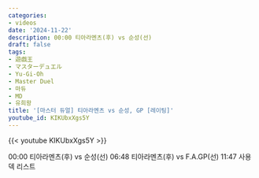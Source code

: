 ```yaml
---
categories:
- videos
date: '2024-11-22'
description: 00:00 티아라멘츠(후) vs 순성(선)
draft: false
tags:
- 遊戯王
- マスターデュエル
- Yu-Gi-Oh
- Master Duel
- 마듀
- MD
- 유희왕
title: '[마스터 듀얼] 티아라멘츠 vs 순성, GP [레이팅]'
youtube_id: KIKUbxXgs5Y
---
```



{{< youtube KIKUbxXgs5Y >}}

00:00 티아라멘츠(후) vs 순성(선)
06:48 티아라멘츠(후) vs F.A.GP(선)
11:47 사용 덱 리스트
